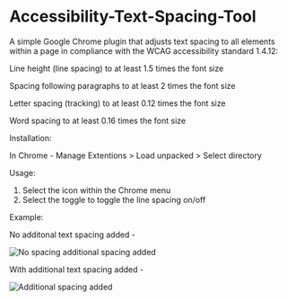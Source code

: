 # Accessibility-Text-Spacing-Tool
A simple Google Chrome plugin that adjusts text spacing to all elements within a page in compliance with the WCAG accessibility standard 1.4.12:

Line height (line spacing) to at least 1.5 times the font size

Spacing following paragraphs to at least 2 times the font size

Letter spacing (tracking) to at least 0.12 times the font size

Word spacing to at least 0.16 times the font size


Installation:

In Chrome - Manage Extentions > Load unpacked > Select directory 

Usage:

1. Select the icon within the Chrome menu
2. Select the toggle to toggle the line spacing on/off

Example: 

No additonal text spacing added - 

![No spacing additional spacing added](https://image.ibb.co/jzY3Zf/No-Line-Spacing.png)

With additional text spacing added - 

![Additional spacing added](https://image.ibb.co/knORn0/With-Line-Spacing.png)
